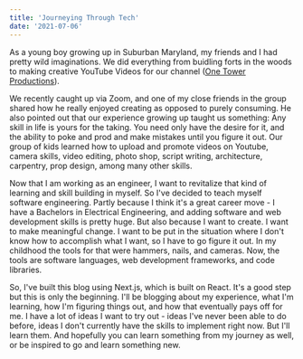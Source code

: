 ```yaml
---
title: 'Journeying Through Tech'
date: '2021-07-06'
---
```


As a young boy growing up in Suburban Maryland, my friends and I had pretty wild imaginations. We did everything from buidling 
forts in the woods to making creative YouTube Videos for our channel ([One Tower Productions](https://www.youtube.com/user/OneTowerProductions)). <br />

We recently caught up via Zoom, and one of my close friends in the group shared how he really enjoyed creating as opposed to purely consuming. He also pointed
out that our experience growing up taught us something: Any skill in life is yours for the taking. You need only have the desire for it,
and the ability to poke and prod and make mistakes until you figure it out. Our group of kids learned how to upload and promote videos on Youtube,
camera skills, video editing, photo shop, script writing, architecture, carpentry, prop design, among many other skills.

Now that I am working as an engineer, I want to revitalize that kind of learning and skill building in myself. So I've decided to teach myself software engineering.
Partly because I think it's a great career move - I have a Bachelors in Electrical Engineering, and adding software and web development skills is pretty huge.
But also because I want to create. I want to make meaningful change. I want to be put in the situation where I don't know how to accomplish what I want, so I
have to go figure it out. In my childhood the tools for that were hammers, nails, and cameras. Now, the tools are software languages, web development frameworks, and code libraries.

So, I've built this blog using Next.js, which is built on React. It's a good step but this is only the beginning. I'll be blogging about my experience, what I'm learning, how I'm figuring things out,
and how that eventually pays off for me. I have a lot of ideas I want to try out - ideas I've never been able to do before, ideas I don't currently have the skills to implement right now.
But I'll learn them. And hopefully you can learn something from my journey as well, or be inspired to go and learn something new.
